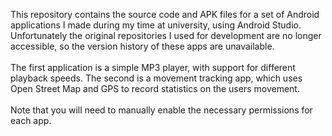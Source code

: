 This repository contains the source code and APK files for a set of Android applications I made during my time at university, using Android Studio.
Unfortunately the original repositories I used for development are no longer accessible, so the version history of these apps are unavailable.\
\
The first application is a simple MP3 player, with support for different playback speeds. The second is a movement tracking app, which uses Open Street Map and GPS to record statistics on the users movement.\
\
Note that you will need to manually enable the necessary permissions for each app.
